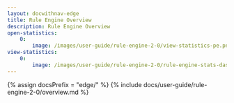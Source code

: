 ```yaml
---
layout: docwithnav-edge
title: Rule Engine Overview
description: Rule Engine Overview
open-statistics:
    0:
        image: /images/user-guide/rule-engine-2-0/view-statistics-pe.png
view-statistics:
    0:
        image: /images/user-guide/rule-engine-2-0/rule-engine-stats-dashboard.png
---
```


{% assign docsPrefix = "edge/" %}
{% include docs/user-guide/rule-engine-2-0/overview.md %}